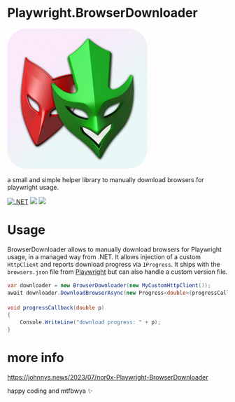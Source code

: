 # Playwright.BrowserDownloader

<img src="https://raw.githubusercontent.com/nor0x/Playwright.BrowserDownloader/main/art/packageicon.png" width="320px" />

a small and simple helper library to manually download browsers for playwright usage.

[![.NET](https://github.com/nor0x/Playwright.BrowserDownloader/actions/workflows/dotnet.yml/badge.svg)](https://github.com/nor0x/Playwright.BrowserDownloader/actions/workflows/dotnet.yml)
[![](https://img.shields.io/nuget/v/nor0x.Playwright.BrowserDownloader)](https://www.nuget.org/packages/nor0x.Playwright.BrowserDownloader)
[![](https://img.shields.io/nuget/dt/nor0x.Playwright.BrowserDownloader)](https://www.nuget.org/packages/nor0x.Playwright.BrowserDownloader)




# Usage
BrowserDownloader allows to manually download browsers for Playwright usage, in a managed way from .NET. It allows injection of a custom `HttpClient` and reports download progress via `IProgress`. It ships with the `browsers.json` file from [Playwright](https://github.com/microsoft/playwright/blob/main/packages/playwright-core/browsers.json) but can also handle a custom version file.

```csharp
var downloader = new BrowserDownloader(new MyCustomHttpClient());
await downloader.DownloadBrowserAsync(new Progress<double>(progressCallback), "chromium", "mac12");

void progressCallback(double p)
{
    Console.WriteLine("download progress: " + p);
}
```

# more info
https://johnnys.news/2023/07/nor0x-Playwright-BrowserDownloader

happy coding and mtfbwya ✨
